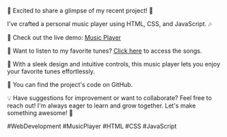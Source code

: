 🚀 Excited to share a glimpse of my recent project! 🎵

I've crafted a personal music player using HTML, CSS, and JavaScript. 🎶

🔗 Check out the live demo: [Music Player](https://music-player-using-js-ten.vercel.app/)

🔗 Want to listen to my favorite tunes? [Click here](https://github.com/Hpshiva/Song_for_Test) to access the songs.

🎨 With a sleek design and intuitive controls, this music player lets you enjoy your favorite tunes effortlessly.

🔗 You can find the project's code on GitHub.

💡 Have suggestions for improvement or want to collaborate? Feel free to reach out! I'm always eager to learn and grow together. Let's make something awesome! 🌟

#WebDevelopment #MusicPlayer #HTML #CSS #JavaScript
